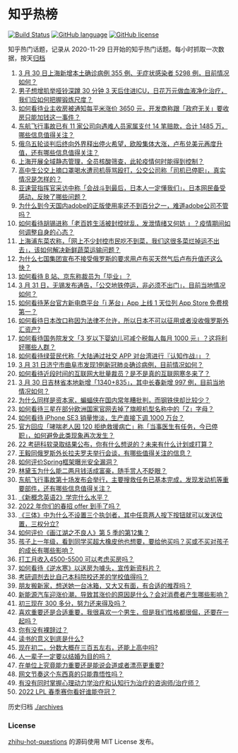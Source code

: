 # 知乎热榜
[![Build Status](https://github.com/ToWeLong/zhihu-hot-questions/workflows/CI/badge.svg)](https://github.com/ToWeLong/zhihu-hot-questions/actions)
[![GitHub language](https://img.shields.io/badge/language-golang-orange.svg)](https://golang.org/)
[![GitHub license](https://img.shields.io/github/license/ToWeLong/zhihu-hot-questions)](https://github.com/ToWeLong/zhihu-hot-questions/blob/main/LICENSE)

知乎热门话题，记录从 2020-11-29 日开始的知乎热门话题。每小时抓取一次数据，按天[归档](./archives)

<!-- BEGIN -->

1. [3 月 30 日上海新增本土确诊病例 355 例、无症状感染者 5298 例，目前情况如何？](https://www.zhihu.com/question/525145043)
1. [男子想增肌举哑铃深蹲 30 分钟 3 天后住进ICU，日花万元做血液净化治疗，我们应如何把握锻炼尺度？](https://www.zhihu.com/question/524952765)
1. [如何看待业主收房被通知每平米涨价 3650 元，开发商称跟「政府无关」要收房只能加钱这一事件？](https://www.zhihu.com/question/524863933)
1. [东航飞行事故已有 11 家公司向遇难人员家属支付 14 笔赔款，合计 1485 万，哪些信息值得关注？](https://www.zhihu.com/question/525057782)
1. [俄乌五轮谈判后终向外界释出停火希望，欧股集体大涨，卢布兑美元再度升值，还有哪些信息值得关注？](https://www.zhihu.com/question/524948826)
1. [上海开展全域静态管理，全员核酸筛查，此轮疫情何时能得到控制？](https://www.zhihu.com/question/525097668)
1. [高中生公交上摘口罩喝水遭司机辱骂殴打，公交公司称「司机已停职」，真实情况是怎样的？](https://www.zhihu.com/question/525043244)
1. [亚速营指挥官采访中称「会战斗到最后，日本人一定懂我们」，日本网民备受感动，反映了哪些问题？](https://www.zhihu.com/question/525068031)
1. [为什么到今天国内adobe的正版使用率还不到百分之一，难道adobe公司不管吗？](https://www.zhihu.com/question/521078481)
1. [如何看待胡锡进称「老百姓生活被封控扰乱，发泄情绪又何妨 」？疫情期间如何调整自身的心态？](https://www.zhihu.com/question/524768131)
1. [上海浦东菜农称，「网上不少封控市民吃不到菜，我们这很多菜烂掉运不出去」，该如何解决新鲜蔬菜运输问题？](https://www.zhihu.com/question/525027716)
1. [为什么七国集团宣布不接受俄罗斯的要求用卢布买天然气后卢布升值还这么快？](https://www.zhihu.com/question/524759143)
1. [如何看待 B 站、京东称裁员为「毕业」？](https://www.zhihu.com/question/524592661)
1. [3 月 31 日，无锡发布通告，「公交地铁停运，非必须不出门」，目前当地情况如何？](https://www.zhihu.com/question/525140855)
1. [如何看待茅台官方新电商平台「i 茅台」App 上线 1 天位列 App Store 免费榜第一？](https://www.zhihu.com/question/524817222)
1. [如何看待日本改口称因为法律不允许，所以日本不可以征用或者没收俄罗斯外汇资产?](https://www.zhihu.com/question/524787443)
1. [如何看待国务院发文「3 岁以下婴幼儿可减个税每人每月 1000 元」？这将利好哪些人群？](https://www.zhihu.com/question/524735601)
1. [如何看待绿营民代称「大陆通过社交 APP 对台湾进行『认知作战』」？](https://www.zhihu.com/question/524981087)
1. [3 月 31 日济宁市曲阜市发现1例新冠肺炎确诊病例，目前情况如何？](https://www.zhihu.com/question/525145727)
1. [如何看待近段时间的互联网大批量裁员？是不是真的互联网寒冬来了？](https://www.zhihu.com/question/524364448)
1. [3 月 30 日吉林省本地新增「1340+835」，其中长春新增 997 例，目前当地情况如何？](https://www.zhihu.com/question/525150950)
1. [为什么同样是资本家，蝙蝠侠在国内常年糟批判，而钢铁侠却比较少？](https://www.zhihu.com/question/524293091)
1. [如何看待三星在部分欧洲国家官网去掉了旗舰机型名称中的「Z」字母？](https://www.zhihu.com/question/524891292)
1. [如何看待 iPhone SE3 销量惨淡，生产直接下调 1000 万台？](https://www.zhihu.com/question/524844865)
1. [官方回应「哮喘老人因 120 拒绝救援病亡」称「当事医生有任务，今已停职」，如何避免此类现象再次发生？](https://www.zhihu.com/question/525171691)
1. [22 考研科软录取结果公布，你有什么想说的？未来有什么计划或打算？](https://www.zhihu.com/question/525078503)
1. [王毅同俄罗斯外长拉夫罗夫举行会谈，有哪些值得关注的信息？](https://www.zhihu.com/question/525055626)
1. [如何评价Spring框架曝光安全漏洞？](https://www.zhihu.com/question/524883928)
1. [林黛玉为什么能二两月钱活成富豪，随手赏人不眨眼？](https://www.zhihu.com/question/358030992)
1. [东航飞行事故第十场发布会举行，主要搜救任务已基本完成，发现发动机等重要部件，还有哪些信息值得关注？](https://www.zhihu.com/question/525163875)
1. [《新概念英语2》学完什么水平？](https://www.zhihu.com/question/379061836)
1. [2022 年你们的春招 offer 到手了吗？](https://www.zhihu.com/question/523577346)
1. [《三体》中为什么不设置三个执剑者，其中任意两人按下按钮就可以发送位置，三权分立?](https://www.zhihu.com/question/405281358)
1. [如何评价《画江湖之不良人》第 5 季的第12集？](https://www.zhihu.com/question/519769491)
1. [孩子上一年级，看到同学买超大橡皮他也想要，要给他买吗？买或不买对孩子的成长有哪些影响？](https://www.zhihu.com/question/524278349)
1. [打工月收入4500-5500    可以考虑买房吗？](https://www.zhihu.com/question/524934375)
1. [如何看待《逆水寒》以送房为噱头，宣传新资料片？](https://www.zhihu.com/question/524781952)
1. [考研调剂去比自己本科院校还差的学校值得吗？](https://www.zhihu.com/question/524106504)
1. [朋友搬新家，想送她一台冰箱，又大又有面，有合适的推荐吗？](https://www.zhihu.com/question/524977698)
1. [新能源汽车迎涨价潮，导致其涨价的原因是什么？会对消费者产生哪些影响？](https://www.zhihu.com/question/523399395)
1. [初三现在 300 多分，努力还来得及吗？](https://www.zhihu.com/question/519023691)
1. [喜欢重要还是合适重要，我很喜欢一个男生，但是我们性格都很倔，还要在一起吗？](https://www.zhihu.com/question/524591210)
1. [你有没有裸辞过？](https://www.zhihu.com/question/524481152)
1. [读书的意义到底是什么?](https://www.zhihu.com/question/524745952)
1. [现在初二，分数大概在三百五左右，还能上高中吗?](https://www.zhihu.com/question/524943545)
1. [人一辈子一定要以结婚为目的吗？](https://www.zhihu.com/question/525153111)
1. [在单位上究竟能力重要还是能说会道或者漂亮更重要?](https://www.zhihu.com/question/524849014)
1. [网文节奏这个东西真的只能靠悟性吗？](https://www.zhihu.com/question/522441837)
1. [有没有同时掌握心理动力学治疗和认知行为治疗的咨询师/治疗师？](https://www.zhihu.com/question/521967567)
1. [2022 LPL 春季赛你看好谁能夺冠？](https://www.zhihu.com/question/524854209)

<!-- END -->

历史归档 [./archives](./archives)


### License
[zhihu-hot-questions](https://github.com/towelong/zhihu-hot-questions) 的源码使用 MIT License 发布。